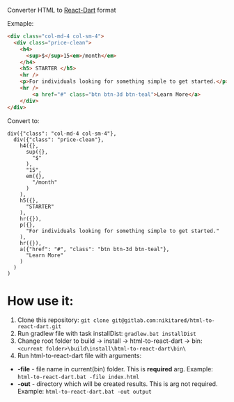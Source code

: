 Converter HTML to [React-Dart](url "https://github.com/cleandart/react-dart#using-browser-native-elements")  format

Exmaple:
```html
<div class="col-md-4 col-sm-4">
  <div class="price-clean">
    <h4>
      <sup>$</sup>15<em>/month</em>
    </h4>
    <h5> STARTER </h5>
    <hr />
    <p>For individuals looking for something simple to get started.</p>
    <hr />
		<a href="#" class="btn btn-3d btn-teal">Learn More</a>
	</div>
</div>
```
Convert to:
```
div({"class": "col-md-4 col-sm-4"},
  div({"class": "price-clean"},
    h4({},
      sup({},
        "$"
      ),
      "15",
      em({},
        "/month"
      )
    ),
    h5({},
      "STARTER"
    ),
    hr({}),
    p({},
      "For individuals looking for something simple to get started."
    ),
    hr({}),
    a({"href": "#", "class": "btn btn-3d btn-teal"},
      "Learn More"
    )
  )
)
```

# How use it:

1. Clone this repository: ```git clone git@gitlab.com:nikitared/html-to-react-dart.git```
2. Run gradlew file with task installDist: ```gradlew.bat installDist```
3. Сhange root folder to build -> install -> html-to-react-dart -> bin: ```<current folder>\build\install\html-to-react-dart\bin\```
4. Run html-to-react-dart file with arguments:
  * **-file** - file name in current(bin) folder. This is **required** arg. Example: ```html-to-react-dart.bat -file index.html```
  * **-out**  - directory which will be created results. This is arg not required. Example: ```html-to-react-dart.bat -out output```